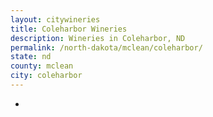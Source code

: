 ```yaml
---
layout: citywineries
title: Coleharbor Wineries
description: Wineries in Coleharbor, ND
permalink: /north-dakota/mclean/coleharbor/
state: nd
county: mclean
city: coleharbor
---
```

-
